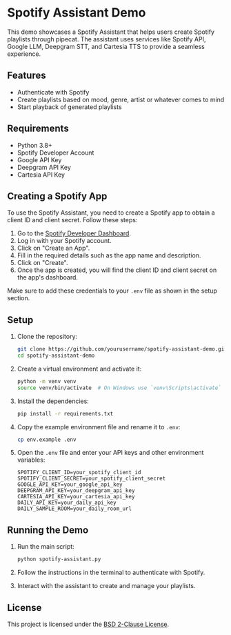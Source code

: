# Spotify Assistant Demo

This demo showcases a Spotify Assistant that helps users create Spotify playlists through pipecat.
The assistant uses services like Spotify API, Google LLM, Deepgram STT, and Cartesia TTS to provide a seamless experience.

## Features

- Authenticate with Spotify
- Create playlists based on mood, genre, artist or whatever comes to mind
- Start playback of generated playlists

## Requirements

- Python 3.8+
- Spotify Developer Account
- Google API Key
- Deepgram API Key
- Cartesia API Key

## Creating a Spotify App

To use the Spotify Assistant, you need to create a Spotify app to obtain a client ID and client secret. Follow these steps:

1. Go to the [Spotify Developer Dashboard](https://developer.spotify.com/dashboard/applications).
2. Log in with your Spotify account.
3. Click on "Create an App".
4. Fill in the required details such as the app name and description.
5. Click on "Create".
6. Once the app is created, you will find the client ID and client secret on the app's dashboard.

Make sure to add these credentials to your `.env` file as shown in the setup section.

## Setup

1. Clone the repository:

   ```sh
   git clone https://github.com/yourusername/spotify-assistant-demo.git
   cd spotify-assistant-demo
   ```

2. Create a virtual environment and activate it:

   ```sh
   python -m venv venv
   source venv/bin/activate  # On Windows use `venv\Scripts\activate`
   ```

3. Install the dependencies:

   ```sh
   pip install -r requirements.txt
   ```

4. Copy the example environment file and rename it to `.env`:

   ```sh
   cp env.example .env
   ```

5. Open the `.env` file and enter your API keys and other environment variables:

   ```env
   SPOTIFY_CLIENT_ID=your_spotify_client_id
   SPOTIFY_CLIENT_SECRET=your_spotify_client_secret
   GOOGLE_API_KEY=your_google_api_key
   DEEPGRAM_API_KEY=your_deepgram_api_key
   CARTESIA_API_KEY=your_cartesia_api_key
   DAILY_API_KEY=your_daily_api_key
   DAILY_SAMPLE_ROOM=your_daily_room_url
   ```

## Running the Demo

1. Run the main script:

   ```sh
   python spotify-assistant.py
   ```

2. Follow the instructions in the terminal to authenticate with Spotify.

3. Interact with the assistant to create and manage your playlists.

## License

This project is licensed under the [BSD 2-Clause License](./LICENSE).
